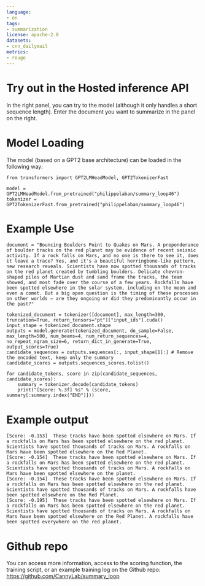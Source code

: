 ```yaml
---
language:
- en
tags:
- summarization
license: apache-2.0
datasets:
- cnn_dailymail
metrics:
- rouge
---
```


# Try out in the Hosted inference API

In the right panel, you can try to the model (although it only handles a short sequence length).
Enter the document you want to summarize in the panel on the right.

# Model Loading
The model (based on a GPT2 base architecture) can be loaded in the following way:
```
from transformers import GPT2LMHeadModel, GPT2TokenizerFast

model = GPT2LMHeadModel.from_pretrained("philippelaban/summary_loop46")
tokenizer = GPT2TokenizerFast.from_pretrained("philippelaban/summary_loop46")
```

# Example Use
```
document = "Bouncing Boulders Point to Quakes on Mars. A preponderance of boulder tracks on the red planet may be evidence of recent seismic activity. If a rock falls on Mars, and no one is there to see it, does it leave a trace? Yes, and it's a beautiful herringbone-like pattern, new research reveals. Scientists have now spotted thousands of tracks on the red planet created by tumbling boulders. Delicate chevron-shaped piles of Martian dust and sand frame the tracks, the team showed, and most fade over the course of a few years. Rockfalls have been spotted elsewhere in the solar system, including on the moon and even a comet. But a big open question is the timing of these processes on other worlds — are they ongoing or did they predominantly occur in the past?"

tokenized_document = tokenizer([document], max_length=300, truncation=True, return_tensors="pt")["input_ids"].cuda()
input_shape = tokenized_document.shape
outputs = model.generate(tokenized_document, do_sample=False, max_length=500, num_beams=4, num_return_sequences=4, no_repeat_ngram_size=6, return_dict_in_generate=True, output_scores=True)
candidate_sequences = outputs.sequences[:, input_shape[1]:] # Remove the encoded text, keep only the summary
candidate_scores = outputs.sequences_scores.tolist()

for candidate_tokens, score in zip(candidate_sequences, candidate_scores):
    summary = tokenizer.decode(candidate_tokens)
    print("[Score: %.3f] %s" % (score, summary[:summary.index("END")]))
```

# Example output
```
[Score: -0.153]  These tracks have been spotted elsewhere on Mars. If a rockfalls on Mars has been spotted elsewhere on the red planet. Scientists have spotted thousands of tracks on Mars. A rockfalls on Mars have been spotted elsewhere on the Red Planet.
[Score: -0.154]  These tracks have been spotted elsewhere on Mars. If a rockfalls on Mars has been spotted elsewhere on the red planet. Scientists have spotted thousands of tracks on Mars. A rockfalls on Mars have been spotted elsewhere on the planet.
[Score: -0.154]  These tracks have been spotted elsewhere on Mars. If a rockfalls on Mars has been spotted elsewhere on the red planet. Scientists have spotted thousands of tracks on Mars. A rockfalls have been spotted elsewhere on the Red Planet.
[Score: -0.195]  These tracks have been spotted elsewhere on Mars. If a rockfalls on Mars has been spotted elsewhere on the red planet. Scientists have spotted thousands of tracks on Mars. A rockfalls on Mars have been spotted elsewhere on the Red Planet. A rockfalls have been spotted everywhere on the red planet.
```

# Github repo

You can access more information, access to the scoring function, the training script, or an example training log on the Github repo: https://github.com/CannyLab/summary_loop